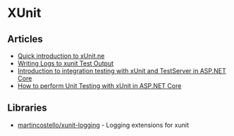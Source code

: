 # XUnit

## Articles
- [Quick introduction to xUnit.ne](https://www.meziantou.net/quick-introduction-to-xunitdotnet.htm)
- [Writing Logs to xunit Test Output](https://blog.martincostello.com/writing-logs-to-xunit-test-output/)
- [Introduction to integration testing with xUnit and TestServer in ASP.NET Core](https://andrewlock.net/introduction-to-integration-testing-with-xunit-and-testserver-in-asp-net-core/)
- [How to perform Unit Testing with xUnit in ASP.NET Core](https://www.hosting.work/aspnet-core-xunit-unit-testing/)
## Libraries
- [martincostello/xunit-logging](https://github.com/martincostello/xunit-logging) - Logging extensions for xunit